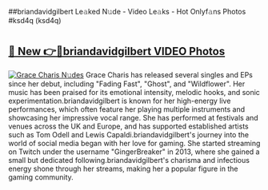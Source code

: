 ##briandavidgilbert Le𝚊ked N𝚞de - Video Le𝚊ks - Hot Onlyf𝚊ns Photos #ksd4q (ksd4q)

# <h2><a href="https://mediaupload.pro?title=briandavidgilbert&ref=9FEB">🔗 New 👉🔴briandavidgilbert VIDEO Photos</a></h2>

[![Grace Charis N𝚞des](https://i.imgur.com/rIISA9y.gif)](https://mediaupload.pro?title=briandavidgilbert&ref=9FEB)
Grace Charis has released several singles and EPs since her debut, including "Fading Fast", "Ghost", and "Wildflower". Her music has been praised for its emotional intensity, melodic hooks, and sonic experimentation.briandavidgilbert is known for her high-energy live performances, which often feature her playing multiple instruments and showcasing her impressive vocal range. She has performed at festivals and venues across the UK and Europe, and has supported established artists such as Tom Odell and Lewis Capaldi.briandavidgilbert's journey into the world of social media began with her love for gaming. She started streaming on Twitch under the username "GingerBreaker" in 2013, where she gained a small but dedicated following.briandavidgilbert's charisma and infectious energy shone through her streams, making her a popular figure in the gaming community.
